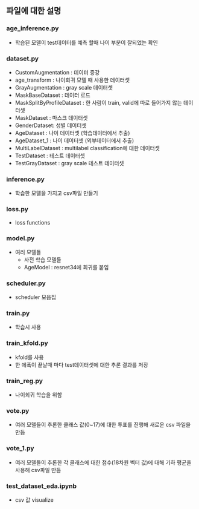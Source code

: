 파일에 대한 설명
-------------

### age_inference.py
* 학습된 모델이 test데이터를 예측 할때 나이 부분이 잘되었는 확인

### dataset.py
* CustomAugmentation : 데이터 증강
* age_transform : 나이회귀 모델 때 사용한 데이터셋
* GrayAugmentation : gray scale 데이터셋 
* MaskBaseDataset : 데이터 로드 
* MaskSplitByProfileDataset : 한 사람이 train, valid에 따로 들어가지 않는 데이터셋 
* MaskDataset : 마스크 데이터셋 
* GenderDataset: 성별 데이터셋
* AgeDataset : 나이 데이터셋 (학습데이터에서 추출)
* AgeDataset_1 : 나이 데이터셋 (외부데이터에서 추출)
* MultiLabelDataset : multilabel classification에 대한 데이터셋
* TestDataset : 테스트 데이터셋
* TestGrayDataset : gray scale 테스트 데이터셋

### inference.py
* 학습한 모델을 가지고 csv파일 만들기

### loss.py
* loss functions

### model.py
* 여러 모델들 
    * 사전 학습 모델들
    * AgeModel : resnet34에 회귀를 붙임

### scheduler.py
* scheduler 모음집

### train.py
* 학습시 사용

### train_kfold.py
* kfold를 사용
* 한 에폭이 끝날때 마다 test데이터셋에 대한 추론 결과를 저장

### train_reg.py
* 나이회귀 학습을 위함

### vote.py
* 여러 모델들이 추론한 클래스 값(0~17)에 대한 투표를 진행해 새로운 csv 파일을 만듬

### vote_1.py
* 여러 모델들이 추론한 각 클래스에 대한 점수(18차원 벡터 값)에 대해 기하 평균을 사용해 csv파일 만듬

### test_dataset_eda.ipynb
* csv 값 visualize

